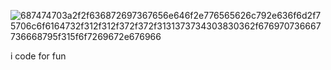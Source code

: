 ![687474703a2f2f636872697367656e646f2e776565626c792e636f6d2f75706c6f6164732f312f312f372f372f3131373734303830362f676970736667736668795f315f6f7269672e676966](https://user-images.githubusercontent.com/94723553/148134254-0e2cd53c-65ce-4de3-ae3a-68c5c4720934.gif)

i  code for fun 
